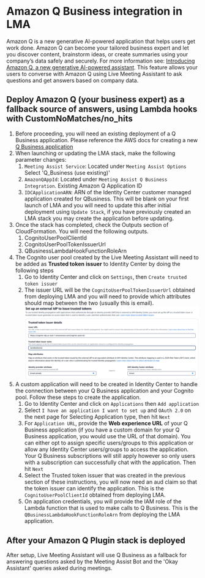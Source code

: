 # Amazon Q Business integration in LMA

Amazon Q is a new generative AI-powered application that helps users get work done. Amazon Q can become your tailored business expert and let you discover content, brainstorm ideas, or create summaries using your company’s data safely and securely. For more information see: [Introducing Amazon Q, a new generative AI-powered assistant](https://aws.amazon.com/blogs/aws/introducing-amazon-q-a-new-generative-ai-powered-assistant-preview). This feature allows your users to converse with Amazon Q using Live Meeting Assistant to ask questions and get answers based on company data.

## Deploy Amazon Q (your business expert) as a fallback source of answers, using Lambda hooks with CustomNoMatches/no_hits

1. Before proceeding, you will need an existing deployment of a Q Business application. Please reference the AWS docs for creating a new [Q Business application](https://docs.aws.amazon.com/amazonq/latest/qbusiness-ug/create-application.html)
2. When launching or updating the LMA stack, make the following parameter changes:
    1. `Meeting Assist Service`: Located under `Meeting Assist Options` Select 'Q_Business (use existing)'
    2. `AmazonQAppId`: Located under `Meeting Assist Q Business Integration`. Existing Amazon Q Application ID
    3. `IDCApplicationARN`: ARN of the Identity Center customer managed application created for QBusiness. This will be blank on your first launch of LMA and you will need to update this after initial deployment using `Update Stack`, if you have previously created an LMA stack you may create the application before updating.
3. Once the stack has completed, check the Outputs section of CloudFormation. You will need the following outputs.
    1. CognitoUserPoolClientId
    2. CognitoUserPoolTokenIssuerUrl
    3. QBusinessLambdaHookFunctionRoleArn
4. The Cognito user pool created by the Live Meeting Assistant will need to be added as **Trusted token issuer** to Identity Center by doing the following steps
    1. Go to Identity Center and click on `Settings`, then `Create trusted token issuer`
    2. The issuer URL will be the `CognitoUserPoolTokenIssuerUrl` obtained from deploying LMA and you will need to provide which attributes should map between the two (usually this is email).
        ![Issuer](../images/token-issuer.PNG)
5. A custom application will need to be created in Identity Center to handle the connection between your Q Business application and your Cognito pool. Follow these steps to create the application.
    1. Go to Identity Center and click on `Applications` then `Add application`
    2. Select `I have an application I want to set up` and `OAuth 2.0` on the next page for Selecting Application type, then hit `Next`
    3. For `Application URL`, provide the **Web experience URL** of your Q Business application (if you have a custom domain for your Q Business application, you would use the URL of that domain). You can either opt to assign specific users/groups to this application or allow any Identity Center users/groups to access the application. Your Q Business subscriptions will still apply however so only users with a subscription can successfully chat with the application. Then hit `Next`
    4. Select the Trusted token issuer that was created in the previous section of these instructions, you will now need an aud claim so that the token issuer can identify the application. This is the `CognitoUserPoolClientId` obtained from deploying LMA.
    5. On application credentials, you will provide the IAM role of the Lambda function that is used to make calls to Q Business. This is the `QBusinessLambdaHookFunctionRoleArn` from deploying the LMA application.

## After your Amazon Q Plugin stack is deployed
After setup, Live Meeting Assistant will use Q Business as a fallback for answering questions asked by the Meeting Assist Bot and the 'Okay Assistant' queries asked during meetings. 